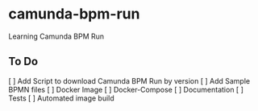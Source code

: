 # camunda-bpm-run
Learning Camunda BPM Run

## To Do
[ ] Add Script to download Camunda BPM Run by version
[ ] Add Sample BPMN files
[ ] Docker Image
[ ] Docker-Compose
[ ] Documentation
[ ] Tests
[ ] Automated image build
